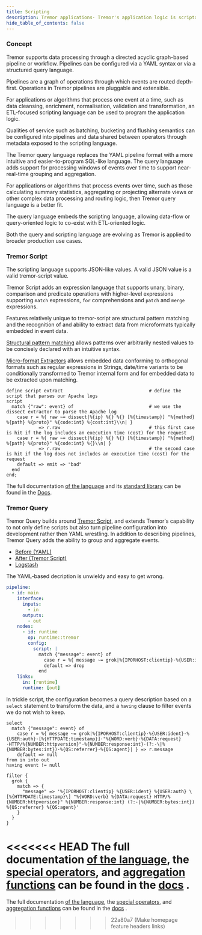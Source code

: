 ```yaml
---
title: Scripting
description: Tremor applications- Tremor's application logic is scriptable.
hide_table_of_contents: false
---
```


### Concept

Tremor supports data processing through a directed acyclic graph-based pipeline or workflow. Pipelines can be configured via a YAML syntax or via a structured query language.

Pipelines are a graph of operations through which events are routed depth-first.
Operations in Tremor pipelines are pluggable and extensible.

For applications or algorithms that process one event at a time, such as data cleansing, enrichment, normalisation, validation and transformation, an ETL-focused scripting language can be used to program the application logic.

Qualities of service such as batching, bucketing and flushing semantics can be configured into pipelines and data shared between operators through metadata exposed to the scripting language.

The Tremor query language replaces the YAML pipeline format with a more intuitive and easier-to-program SQL-like language. The query language adds support for processing windows of events over time to support near-real-time grouping and aggregation.

For applications or algorithms that process events over time, such as those calculating summary statistics, aggregating or projecting alternate views or other complex data processing and routing logic, then Tremor query language is a better fit.

The query language embeds the scripting language, allowing data-flow or query-oriented logic to co-exist with ETL-oriented logic.

Both the query and scripting language are evolving as Tremor is applied to broader production use cases.

### Tremor Script

The scripting language supports JSON-like values. A valid JSON value is a valid tremor-script value.

Tremor Script adds an expression language that supports unary, binary, comparison and predicate operations with higher-level expressions supporting `match` expressions, `for` comprehensions and `patch` and `merge` expressions.

Features relatively unique to tremor-script are structural pattern matching and the recognition of and ability to extract data from microformats typically embedded in event data.

[Structural pattern matching](/docs/tremor-script/#match) allows patterns over arbitrarily nested values to be concisely declared with an intuitive syntax.

[Micro-format Extractors](/docs/tremor-script/#extractors) allows embedded data conforming to orthogonal formats such as regular expressions in Strings, date/time variants to be conditionally transformed to Tremor internal form and for embedded data to be extracted upon matching.

```tremor
define script extract                                # define the script that parses our Apache logs
script
  match {"raw": event} of                            # we use the dissect extractor to parse the Apache log
    case r = %{ raw ~= dissect|%{ip} %{} %{} [%{timestamp}] "%{method} %{path} %{proto}" %{code:int} %{cost:int}\\n| }
            => r.raw                                 # this first case is hit if the log includes an execution time (cost) for the request
    case r = %{ raw ~= dissect|%{ip} %{} %{} [%{timestamp}] "%{method} %{path} %{proto}" %{code:int} %{}\\n| }
            => r.raw                                 # the second case is hit if the log does not includes an execution time (cost) for the request
    default => emit => "bad"
  end
end;
```

The full documentation [of the language](/docs/tremor-script) and its [standard library](/docs/tremor-script/functions) can be found in the [Docs](/docs).

### Tremor Query

Tremor Query builds around [Tremor Script](#h-script), and extends Tremor's capability to not only define scripts but also turn pipeline configuration into development rather then YAML wrestling. In addition to describing pipelines, Tremor Query adds the ability to group and aggregate events.

<nav class="tabs" data-component="tabs">
  <ul>
    <li class="active">
      <a href="#before">Before (YAML)</a>
    </li>
    <li>
      <a href="#after">After (Tremor Script)</a>
    </li>
    <li>
      <a href="#logstash">Logstash</a>
    </li>
  </ul>
</nav>

<div id="before">

The YAML-based decription is unwieldy and easy to get wrong.

```yaml
pipeline:
  - id: main
    interface:
      inputs:
        - in
      outputs:
        - out
    nodes:
      - id: runtime
        op: runtime::tremor
        config:
          script: |
            match {"message": event} of
              case r = %{ message ~= grok|%{IPORHOST:clientip}·%{USER:ident}·%{USER:auth}·[%{HTTPDATE:timestamp}]·"%{WORD:verb}·%{DATA:request}·HTTP/%{NUMBER:httpversion}"·%{NUMBER:response:int}·(?:-\|%{NUMBER:bytes:int})·%{QS:referrer}·%{QS:agent}| } => r.message
              default => drop
            end
    links:
      in: [runtime]
      runtime: [out]
```

</div>

<div id="after">

In trickle script, the configuration becomes a query description based on a `select` statement to transform the data, and a `having` clause to filter events we do not wish to keep.

```trickle
select
  match {"message": event} of
    case r = %{ message ~= grok|%{IPORHOST:clientip}·%{USER:ident}·%{USER:auth}·[%{HTTPDATE:timestamp}]·"%{WORD:verb}·%{DATA:request}·HTTP/%{NUMBER:httpversion}"·%{NUMBER:response:int}·(?:-\|%{NUMBER:bytes:int})·%{QS:referrer}·%{QS:agent}| } => r.message
    default => null
from in into out
having event != null
```

</div>

<div id="logstash">

```logstash
filter {
  grok {
    match => {
      "message" => '%{IPORHOST:clientip} %{USER:ident} %{USER:auth} \[%{HTTPDATE:timestamp}\] "%{WORD:verb} %{DATA:request} HTTP/%{NUMBER:httpversion}" %{NUMBER:response:int} (?:-|%{NUMBER:bytes:int}) %{QS:referrer} %{QS:agent}'
    }
  }
}
```

</div>

<<<<<<< HEAD
The full documentation  [of the language](/docs/tremor-query), the [special operators](/docs/Artefacts/operators), and [aggregation functions](/docs/tremor-query/functions) can be found in the [docs](/docs) .
=======
The full documentation [of the language](https://docs.tremor.rs/tremor-query), the [special operators](https://docs.tremor.rs/artefacts/operators), and [aggregation functions](https://docs.tremor.rs/tremor-query/functions) can be found in the [docs](https://docs.tremor.rs) .
>>>>>>> 22a80a7 (Make homepage feature headers links)
